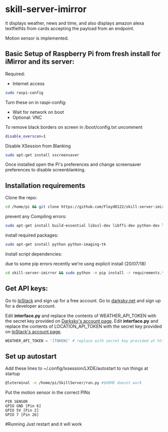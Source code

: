 # skill-server-imirror

It displays weather, news and time, and also displays amazon alexa textfielfds
 from cards accepting the payload from an endpoint.

Motion sensor is implemented.


## Basic Setup of Raspberry Pi from fresh install for iMirror and its server:


Required: 
* Internet access

```bash
sudo raspi-config
```
Turn these on in raspi-config: 

* Wait for network on boot
* Optional: VNC

To remove black borders on screen
in /boot/config.txt uncomment 
```bash
disable_overscan=1
```

Disable XSession from Blanking  
```bash
sudo apt-get install xscreensaver
```
Once installed open the Pi's preferences and change screensaver preferences to disable screenblanking.

## Installation requirements

Clone the repo:
```bash
cd /home/pi && git clone https://github.com/Floyd0122/skill-server-imirror.git
```
prevent any Compiling errors:
```bash
sudo apt-get install build-essential libssl-dev libffi-dev python-dev libglib2.0-dev
```
install required packages:
```bash
sudo apt-get install python python-imaging-tk
```


Install script dependencies:

due to some pip errors recently we're usng explicit install (20/07/18)

```bash
cd skill-server-imirror && sudo python -m pip install -r requirements.txt
```

## Get API keys:
Go to [IpStack](https://ipstack.com/signup/free) and sign up for a free account.
Go to [darksky.net](https://darksky.net/dev/) and sign up for a developer account. 

Edit **interface.py** and replace the contents of WEATHER_API_TOKEN with the secret key provided on [Darksky's account page](https://darksky.net/dev/account/).
Edit **interface.py** and replace the contents of LOCATION_API_TOKEN with the secret key provided on [IpStack's account page](https://ipstack.com/quickstart/).
```python
WEATHER_API_TOKEN = '[TOKEN]' # replace with secret key provided at https://darksky.net/dev/account/
```

## Set up autostart
Add these lines to ~/.config/lxsession/LXDE/autostart to run things at startup
```bash
@lxterminal -e /home/pi/SkillServer/run.py #$HOME doesnt work
```

Put the motion sensor in the correct PINs
```
PIR SENSOR
GPIO GND [Pin 6]
GPIO 5V [Pin 2]
GPIO 7 [Pin 26]
```

#Running
Just restart and it will work




